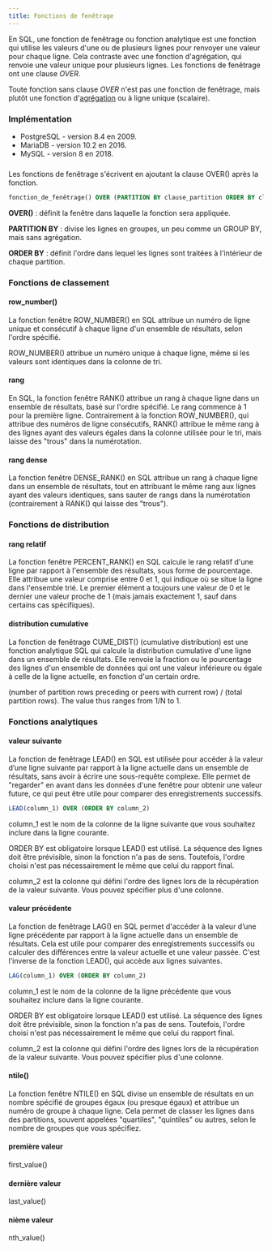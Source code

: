 ```yaml
---
title: Fonctions de fenêtrage
---
```


En SQL, une fonction de fenêtrage ou fonction analytique est une fonction qui utilise les valeurs d'une ou de plusieurs lignes pour renvoyer une valeur pour chaque ligne. Cela contraste avec une fonction d'agrégation, qui renvoie une valeur unique pour plusieurs lignes. Les fonctions de fenêtrage ont une clause _OVER_.

Toute fonction sans clause _OVER_ n'est pas une fonction de fenêtrage, mais plutôt une fonction d'[agrégation](../agrégation) ou à ligne unique (scalaire).

### Implémentation

- PostgreSQL - version 8.4 en 2009.
- MariaDB - version 10.2 en 2016.
- MySQL - version 8 en 2018.

###

Les fonctions de fenêtrage s'écrivent en ajoutant la clause OVER() après la fonction. 

```sql
fonction_de_fenêtrage() OVER (PARTITION BY clause_partition ORDER BY clause_ordre)
```

**OVER()** : définit la fenêtre dans laquelle la fonction sera appliquée.

**PARTITION BY** : divise les lignes en groupes, un peu comme un GROUP BY, mais sans agrégation.

**ORDER BY** : définit l'ordre dans lequel les lignes sont traitées à l'intérieur de chaque partition.

### Fonctions de classement

#### row_number()

La fonction fenêtre ROW_NUMBER() en SQL attribue un numéro de ligne unique et consécutif à chaque ligne d'un ensemble de résultats, selon l'ordre spécifié.

ROW_NUMBER() attribue un numéro unique à chaque ligne, même si les valeurs sont identiques dans la colonne de tri.

#### rang

En SQL, la fonction fenêtre RANK() attribue un rang à chaque ligne dans un ensemble de résultats, basé sur l'ordre spécifié. Le rang commence à 1 pour la première ligne. Contrairement à la fonction ROW_NUMBER(), qui attribue des numéros de ligne consécutifs, RANK() attribue le même rang à des lignes ayant des valeurs égales dans la colonne utilisée pour le tri, mais laisse des "trous" dans la numérotation.

#### rang dense

La fonction fenêtre DENSE_RANK() en SQL attribue un rang à chaque ligne dans un ensemble de résultats, tout en attribuant le même rang aux lignes ayant des valeurs identiques, sans sauter de rangs dans la numérotation (contrairement à RANK() qui laisse des "trous").


### Fonctions de distribution

#### rang relatif

La fonction fenêtre PERCENT_RANK() en SQL calcule le rang relatif d'une ligne par rapport à l'ensemble des résultats, sous forme de pourcentage. Elle attribue une valeur comprise entre 0 et 1, qui indique où se situe la ligne dans l'ensemble trié. Le premier élément a toujours une valeur de 0 et le dernier une valeur proche de 1 (mais jamais exactement 1, sauf dans certains cas spécifiques).

#### distribution cumulative

La fonction de fenêtrage CUME_DIST() (cumulative distribution) est une fonction analytique SQL qui calcule la distribution cumulative d'une ligne dans un ensemble de résultats. Elle renvoie la fraction ou le pourcentage des lignes d'un ensemble de données qui ont une valeur inférieure ou égale à celle de la ligne actuelle, en fonction d'un certain ordre.

(number of partition rows preceding or peers with current row) / (total partition rows). The value thus ranges from 1/N to 1.

### Fonctions analytiques

#### valeur suivante

La fonction de fenêtrage LEAD() en SQL est utilisée pour accéder à la valeur d’une ligne suivante par rapport à la ligne actuelle dans un ensemble de résultats, sans avoir à écrire une sous-requête complexe. Elle permet de "regarder" en avant dans les données d'une fenêtre pour obtenir une valeur future, ce qui peut être utile pour comparer des enregistrements successifs.

```sql 
LEAD(column_1) OVER (ORDER BY column_2)
```

column_1 est le nom de la colonne de la ligne suivante que vous souhaitez inclure dans la ligne courante.

ORDER BY est obligatoire lorsque LEAD() est utilisé. La séquence des lignes doit être prévisible, sinon la fonction n'a pas de sens. Toutefois, l'ordre choisi n'est pas nécessairement le même que celui du rapport final.

column_2 est la colonne qui défini l'ordre des lignes lors de la récupération de la valeur suivante. Vous pouvez spécifier plus d'une colonne.

#### valeur précédente

La fonction de fenêtrage LAG() en SQL permet d'accéder à la valeur d’une ligne précédente par rapport à la ligne actuelle dans un ensemble de résultats. Cela est utile pour comparer des enregistrements successifs ou calculer des différences entre la valeur actuelle et une valeur passée. C'est l'inverse de la fonction LEAD(), qui accède aux lignes suivantes.

```sql 
LAG(column_1) OVER (ORDER BY column_2)
```

column_1 est le nom de la colonne de la ligne précédente que vous souhaitez inclure dans la ligne courante.

ORDER BY est obligatoire lorsque LEAD() est utilisé. La séquence des lignes doit être prévisible, sinon la fonction n'a pas de sens. Toutefois, l'ordre choisi n'est pas nécessairement le même que celui du rapport final.

column_2 est la colonne qui défini l'ordre des lignes lors de la récupération de la valeur suivante. Vous pouvez spécifier plus d'une colonne.

#### ntile()

La fonction fenêtre NTILE() en SQL divise un ensemble de résultats en un nombre spécifié de groupes égaux (ou presque égaux) et attribue un numéro de groupe à chaque ligne. Cela permet de classer les lignes dans des partitions, souvent appelées "quartiles", "quintiles" ou autres, selon le nombre de groupes que vous spécifiez.

#### première valeur

first_value()

#### dernière valeur

last_value()

#### nième valeur 

nth_value()

